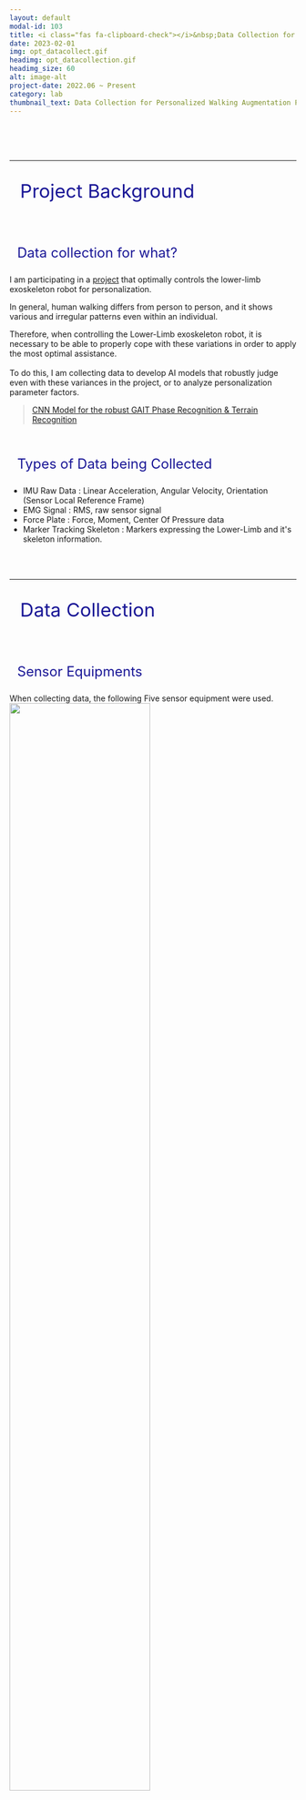 ```yaml
---
layout: default
modal-id: 103
title: <i class="fas fa-clipboard-check"></i>&nbsp;Data Collection for Personalized Walking Augmentation Parameter Analysis
date: 2023-02-01
img: opt_datacollect.gif
headimg: opt_datacollection.gif
headimg_size: 60
alt: image-alt
project-date: 2022.06 ~ Present
category: lab
thumbnail_text: Data Collection for Personalized Walking Augmentation Parameter Analysis
---
```




<br><br><br>   


***
<p style="font-size: 33px; color: rgb(25, 22, 150)"><i class="fas fa-glasses"></i>&nbsp; Project Background </p>
<br>
<p style="font-size: 24px; color: rgb(25, 22, 150)"> <i class="fa fa-question-circle" aria-hidden="true"></i>&nbsp; Data collection for what? </p>

I am participating in a [project](http://harco.hanyang.ac.kr/2022/04/28/project-voucher_iitp_gait_project.html) that optimally controls the lower-limb exoskeleton robot for personalization.<br>

In general, human walking differs from person to person, and it shows various and irregular patterns even within an individual.<br>

Therefore, when controlling the Lower-Limb exoskeleton robot, it is necessary to be able to properly cope with these variations in order to apply the most optimal assistance.<br>
<br>
To do this, I am collecting data to develop AI models that robustly judge even with these variances in the project, or to analyze personalization parameter factors.<br>

> <a href="#portfolioModal-101" class="portfolio-link" data-toggle="modal">CNN Model for the robust GAIT Phase Recognition & Terrain Recognition</a>
<br>


<p style="font-size: 24px; color: rgb(25, 22, 150)"> <i class="fa fa-database" aria-hidden="true"></i>
&nbsp; Types of Data being Collected </p>

- IMU Raw Data : Linear Acceleration, Angular Velocity, Orientation (Sensor Local Reference Frame)
- EMG Signal : RMS, raw sensor signal
- Force Plate : Force, Moment, Center Of Pressure data
- Marker Tracking Skeleton : Markers expressing the Lower-Limb and it's skeleton information.


<br>
<br>

***
<p style="font-size: 33px; color: rgb(25, 22, 150)"> <i class="fa fa-cloud-upload" aria-hidden="true"></i>&nbsp; Data Collection </p>
<br>

<p style="font-size: 24px; color: rgb(25, 22, 150)"> <i class="fa fa-wrench" aria-hidden="true"></i>
&nbsp; Sensor Equipments </p>
When collecting data, the following Five sensor equipment were used.

<div class="wrap_five">
    <a href="https://optitrack.com/">
    <img src="img/posting/posting_datacollection/optitrack_logo.png" style="height: 70%; width: 70%;"></a>
    <a href="https://www.kitronyx.com/">
    <img src="img/posting/posting_datacollection/kitronyx_logo.png" style="height: 70%; width: 70%;"></a>
    <a href="https://www.movella.com/">
    <img src="img/posting/posting_datacollection/Xsens_logo.png" style="height: 70%; width: 70%;"></a>
    <a href="https://delsys.com/trigno/sensors/">
    <img src="img/posting/posting_datacollection/delsys_logo.png" style="height: 70%; width: 70%;"></a>
    <a href="https://www.amti.biz/">
    <img src="img/posting/posting_datacollection/AMTI_logo.png" style="height: 70%; width: 70%;"></a>
</div>

<br>    



- Optitrack : Vision Based marker Tracking Equipment
- Kitronyx Insole FSR : FSR-based insole pressure sensor
- Xsens mtw Awinda : Wireless IMU Sensor
- Delsys EMG Trigno: Electromyography
- AMTI Force Plate : Calculation of ground reaction force more accurately


What I had to do here was to synchronize and Integrate all the data of the Equipments above.<br>
<br>

<br><br>
<p style="font-size: 24px; color: rgb(25, 22, 150)"> <i class="fa fa-signal" aria-hidden="true"></i>
&nbsp; Sensor Software Communication </p>

When collecting data, if the sensor software was incompatible with each other, it had to be made possible to collect from one software through communication protocols or certain equipment for synchronization.

<img src="img/posting/posting_datacollection/communication.png" style="height: 100%; width: 100%;">

The software I used was Motive, Xsens Analyze, and ROS.<br>
<br>
- In the [Motive software](https://optitrack.com/software/motive/), <br>AMTI Force Plate, Delsys Trigno EMG, and Optitrack Marker data were compatible.<br>
<br>
- In the [Xsens Analyze Software](https://www.movella.com/products/motion-capture/mvn-analyze), <br>IMU data, Optitrack Marker data were compatible.<br>
it's IMU Data is not a sensor raw signal, but <u>calculated information about each joint link.</u> 

<br>
- In [ROS](https://www.ros.org/), <br> Optitrack Marker data, EMG Data, IMU Data, Insole FSR Data were compatible.<br>
it's IMU Data is a sensor <u>raw signal. (not calculated)</u> <br>
In the case of ROS, since it communicates based on TCP IP, it could be made compatible with all software that supports TCP IP.

<br>
<p style="font-size: 20px; color: rgb(25, 22, 150)"> <i class="fa fa-link" aria-hidden="true"></i>
&nbsp; Means of Communication  </p>
I was able to communicate between sensors through two methods:
<br> [Esync](https://optitrack.com/accessories/sync-networking/esync-2/) equipment  ,  TCP IP protocol


<br>
<br>

<p style="font-size: 24px; color: rgb(25, 22, 150)"> <i class="fa fa-download" aria-hidden="true"></i>
&nbsp; Data Extraction </p>
The data informations I want to collet are EMG signal, Optitrack Marker data, Force Plate, and IMU Sensor's Raw Sensor data.<br>

<br>
Force Plate, Optitrack Marker, and EMG signals, excluding IMU, were compatible with the Motive software.
<br>
Xsens Analyzer, a software dedicated to Xsens IMU, can communicate through Motive and Esync. but One problem here was that getting IMU raw sensor values was hard with the Xsens Analyzer software.<br>
The values that the Analyzer software sent were not raw values, but values that were calculated in some way. 

- ref: [https://base.xsens.com/s/article/Output-Parameters-in-MVN-1611927767477?language=en_US](https://base.xsens.com/s/article/Output-Parameters-in-MVN-1611927767477?language=en_US)


The only way to collect IMU Raw Sensor Signal was to collect it from ROS via TCP IP communication.
<br>
<br>
<br>
<p style="font-size: 24px; color: rgb(25, 22, 150)"> <i class="fas fa-lightbulb" aria-hidden="true"></i>&nbsp; Synchronizer </p>
Force Plate, EMG, and Optitrack Marker information excluding IMU can be collected in motive.<br>
Optitrack Marker, EMG, and IMU information excluding Force Plate can be collected in ROS.<br>
<br>
and
the data I want to collect was EMG signal, Optitrack Marker data, Force Plate, and IMU Sensor's Raw Sensor data.

<br>
for this, I came up with an idea that use FSR Insole sensor.<br>
<img src="img/posting/posting_datacollection/synchronizer_picture.png" style="height: 100%; width: 100%;">
<img src="img/posting/posting_datacollection/synchronize.png" style="height: 60%; width: 60%;">

If the Insole FSR sensor is placed on the Force Sensor and stepped on it, the signal is transmitted at the same time, so it is possible to determine at which moment it is the simultaneous point.

<img src="img/posting/posting_datacollection/FSR_forceplate.png" style="height: 100%; width: 100%;">

<br>
<br>



<p style="font-size: 20px;"> <i class="fa fa-object-group" aria-hidden="true"></i>
&nbsp; Development of the Synchronization GUI Program  </p>

I developed a GUI program that synchronizes data collected from Motive with data collected from ROS.<br>
<br>
The GUI program I developed made it easier for fellow researchers who are not familiar with programming to process data that can be complicated.

<video class="video" autoplay muted controls style="width:100%;">
    <source type="video/mp4" src="img/posting/posting_datacollection/gui1.mp4" >
</video>

<video class="video" autoplay muted controls style="width:100%;">
    <source type="video/mp4" src="img/posting/posting_datacollection/gui2.mp4" >
</video>

<br>
<br>
<p style="font-size: 24px; color: rgb(25, 22, 150)"> <i class="fa fa-refresh" aria-hidden="true"></i>&nbsp; Experiment Protocol </p>

I collected the GAIT data on 15 subjects according to terrain & speed condotions.

- Terrain: 
    - Levelground Walk
    - Stair Ascent / Descent
    - Ramp Ascent / Descent
- Speed:
    - in case of Levelground : 70, 90, 110, 130 BPM
    - in case of Ramp, Stair : 70, 90, 100 BPM

All Subjects walk along the Metronome BPM Sounds.


***


<video class="video" autoplay muted controls style="width:100%;">
    <source type="video/mp4" src="img/posting/posting_datacollection/datacollecting_video.mp4" >
</video>

<video class="video" autoplay muted controls style="width:100%;">
    <source type="video/mp4" src="img/posting/posting_datacollection/datacollection1.mp4" >
</video>